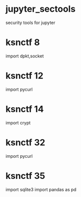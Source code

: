 # jupyter_sectools
security tools for jupyter

# ksnctf 8
import dpkt,socket


# ksnctf 12
import pycurl

# ksnctf 14
import crypt

# ksnctf 32
import pycurl

# ksnctf 35
import sqlite3
import pandas as pd


